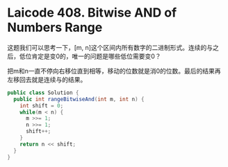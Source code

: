 # Laicode 408. Bitwise AND of Numbers Range

这题我们可以思考一下，[m, n]这个区间内所有数字的二进制形式。连续的与之后，低位肯定是变0的，唯一的问题是哪些低位需要变0？

把m和n一直不停向右移位直到相等，移动的位数就是消0的位数。最后的结果再左移回去就是连续与的结果。

```java
public class Solution {
  public int rangeBitwiseAnd(int m, int n) {
    int shift = 0;
    while(m < n) {
      m >>= 1;
      n >>= 1;
      shift++;
    }
    return n << shift;
  }
}
```